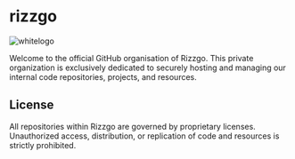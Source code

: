 # rizzgo
![whitelogo](https://github.com/rizz-go/.github/assets/82426459/103d9844-4c1c-401a-9196-5a7340314518)


Welcome to the official GitHub organisation of Rizzgo. This private organization is exclusively dedicated to securely hosting and managing our internal code repositories, projects, and resources.


## License

All repositories within Rizzgo are governed by proprietary licenses. Unauthorized access, distribution, or replication of code and resources is strictly prohibited.
